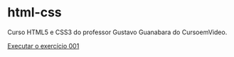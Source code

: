 # html-css
 Curso HTML5 e CSS3 do professor Gustavo Guanabara do CursoemVideo.

 <a href="https://glaubr.github.io/html-css/exercicios/ex001/">Executar o exercício 001</a>
